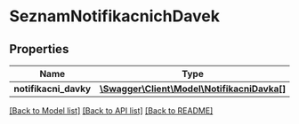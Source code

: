# SeznamNotifikacnichDavek

## Properties
Name | Type | Description | Notes
------------ | ------------- | ------------- | -------------
**notifikacni_davky** | [**\Swagger\Client\Model\NotifikacniDavka[]**](NotifikacniDavka.md) |  | [optional] 

[[Back to Model list]](../../README.md#documentation-for-models) [[Back to API list]](../../README.md#documentation-for-api-endpoints) [[Back to README]](../../README.md)

